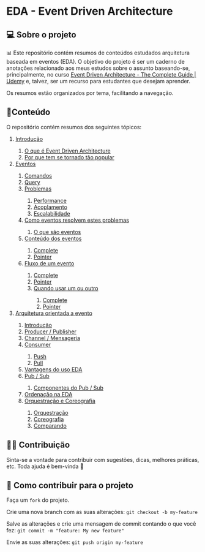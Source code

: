 # EDA - Event Driven Architecture

## 💻 Sobre o projeto

📊 Este repositório contém resumos de conteúdos estudados arquitetura baseada em eventos (EDA). O objetivo do projeto é ser um caderno de anotações relacionado aos meus estudos sobre o assunto baseando-se, principalmente, no curso [Event Driven Architecture - The Complete Guide | Udemy](https://www.udemy.com/course/event-driven-architecture-the-complete-guide/)  e, talvez, ser um recurso para estudantes que desejam aprender. 

Os resumos estão organizados por tema, facilitando a navegação.

## 📓Conteúdo

O repositório contém resumos dos seguintes tópicos:
<ol>
  <li>
    <a href="https://github.com/BrunoOlivei/EDA/blob/main/1.Introdu%C3%A7%C3%A3o.md">Introdução</a>
  </li>
  <ol>
    <li>
      <a href="https://github.com/BrunoOlivei/EDA/blob/main/1.Introdu%C3%A7%C3%A3o.md#o-que-%C3%A9-event-driven-architecture">O que é Event Driven     Architecture</a>
    </li>
    <li>
      <a href="https://github.com/BrunoOlivei/EDA/blob/main/1.Introdu%C3%A7%C3%A3o.md#por-que-tem-se-tornado-t%C3%A3o-popular">Por que tem se tornado tão popular</a>
    </li>
  </ol>
  <li>
    <a href="https://github.com/BrunoOlivei/EDA/blob/main/2.Eventos.md">Eventos</a>
  </li>
    <ol>
      <li>
        <a href="https://github.com/BrunoOlivei/EDA/blob/main/2.Eventos.md#comandos">Comandos</a>
      </li>
      <li>
        <a href="https://github.com/BrunoOlivei/EDA/blob/main/2.Eventos.md#query">Query</a>
      </li>
    <li>
      <a href="https://github.com/BrunoOlivei/EDA/blob/main/2.Eventos.md#problemas">Problemas</a>
    </li>
    <ol>
      <li>
        <a href="https://github.com/BrunoOlivei/EDA/blob/main/2.Eventos.md#performance">Performance</a>
      </li>
      <li>
        <a href="https://github.com/BrunoOlivei/EDA/blob/main/2.Eventos.md#acoplamento">Acoplamento</a>
      </li>
      <li>
        <a href="https://github.com/BrunoOlivei/EDA/blob/main/2.Eventos.md#escalabilidade">Escalabilidade</a>
      </li>
    </ol>
    <li>
      <a href="https://github.com/BrunoOlivei/EDA/blob/main/2.Eventos.md#como-eventos-resolvem-estes-problemas">Como eventos resolvem estes problemas</a>
    </li>
    <ol>
      <li>
        <a href="https://github.com/BrunoOlivei/EDA/blob/main/2.Eventos.md#o-que-s%C3%A3o-eventos">O que são eventos</a>
      </li>
    </ol>
    <li>
      <a href="https://github.com/BrunoOlivei/EDA/blob/main/2.Eventos.md#conte%C3%BAdo-dos-eventos">Conteúdo dos eventos</a>
    </li>
    <ol>
      <li>
        <a href="https://github.com/BrunoOlivei/EDA/blob/main/2.Eventos.md#complete">Complete</a>
      </li>
      <li>
        <a href="https://github.com/BrunoOlivei/EDA/blob/main/2.Eventos.md#pointer">Pointer</a>
      </li>
    </ol>
    <li>
      <a href="https://github.com/BrunoOlivei/EDA/blob/main/2.Eventos.md#fluxo-de-um-evento">Fluxo de um evento</a>
    </li>
    <ol>
      <li>
        <a href="https://github.com/BrunoOlivei/EDA/blob/main/2.Eventos.md#complete-1">Complete</a>
      </li>
      <li>
        <a href="https://github.com/BrunoOlivei/EDA/blob/main/2.Eventos.md#pointer-1">Pointer</a>
      </li>
      <li>
        <a href="https://github.com/BrunoOlivei/EDA/blob/main/2.Eventos.md#quando-usar-um-ou-outro">Quando usar um ou outro</a>
      </li>
      <ol>
        <li>
          <a href="https://github.com/BrunoOlivei/EDA/blob/main/2.Eventos.md#complete-2">Complete</a>
        </li>
        <li>
          <a href="https://github.com/BrunoOlivei/EDA/blob/main/2.Eventos.md#pointer-2">Pointer</a>
        </li>
      </ol>  
    </ol>
  </ol>
  <li>
    <a href="https://github.com/BrunoOlivei/EDA/blob/main/3.Arquitetura%20orientada%20a%20evento.md">Arquitetura orientada a evento</a>
  </li>
  <ol>
    <li>
      <a href="https://github.com/BrunoOlivei/EDA/blob/main/3.Arquitetura%20orientada%20a%20evento.md#introdu%C3%A7%C3%A3o">Introdução</a>
    </li>
    <li>
      <a href="https://github.com/BrunoOlivei/EDA/blob/main/3.Arquitetura%20orientada%20a%20evento.md#producer--publisher">Producer / Publisher</a>
    </li>
    <li>
      <a href="https://github.com/BrunoOlivei/EDA/blob/main/3.Arquitetura%20orientada%20a%20evento.md#channel--mensageria">Channel / Mensageria</a>
    </li>
    <li>
      <a href="https://github.com/BrunoOlivei/EDA/blob/main/3.Arquitetura%20orientada%20a%20evento.md#consumer">Consumer</a>
    </li>
    <ol>
      <li>
        <a href="https://github.com/BrunoOlivei/EDA/blob/main/3.Arquitetura%20orientada%20a%20evento.md#push">Push</a>
      </li>
      <li>
        <a href="https://github.com/BrunoOlivei/EDA/blob/main/3.Arquitetura%20orientada%20a%20evento.md#pull">Pull</a>
      </li>
    </ol>
    <li>
      <a href="https://github.com/BrunoOlivei/EDA/blob/main/3.Arquitetura%20orientada%20a%20evento.md#vantagens-do-uso-eda">Vantagens do uso EDA</a>
    </li>
    <li>
      <a href="https://github.com/BrunoOlivei/EDA/blob/main/3.Arquitetura%20orientada%20a%20evento.md#pub--sub">Pub / Sub</a>
    </li>
    <ol>
      <li>
        <a href="https://github.com/BrunoOlivei/EDA/blob/main/3.Arquitetura%20orientada%20a%20evento.md#componentes-do-pubsub">Componentes do Pub / Sub</a>
      </li>
    </ol>
    <li>
      <a href="https://github.com/BrunoOlivei/EDA/blob/main/3.Arquitetura%20orientada%20a%20evento.md#ordena%C3%A7%C3%A3o-na-eda">Ordenação na EDA</a>
    </li>
    <li>
      <a href="https://github.com/BrunoOlivei/EDA/blob/main/3.Arquitetura%20orientada%20a%20evento.md#orquestra%C3%A7%C3%A3o-e-coreografia">Orquestração e Coreografia</a>
    </li>
    <ol>
      <li>
        <a href="https://github.com/BrunoOlivei/EDA/blob/main/3.Arquitetura%20orientada%20a%20evento.md#orquestra%C3%A7%C3%A3o">Orquestração</a>
      </li>
      <li>
        <a href="https://github.com/BrunoOlivei/EDA/blob/main/3.Arquitetura%20orientada%20a%20evento.md#coreografia">Coreografia</a>
      </li>
      <li>
        <a href="https://github.com/BrunoOlivei/EDA/blob/main/3.Arquitetura%20orientada%20a%20evento.md#comparando">Comparando</a>
      </li>
    </ol>
  </ol>
</ol>
   

## 👨‍💻 Contribuição
Sinta-se a vontade para contribuir com sugestões, dicas, melhores práticas, etc. Toda ajuda é bem-vinda 💜

## 💪 Como contribuir para o projeto
Faça um `fork` do projeto.

Crie uma nova branch com as suas alterações: `git checkout -b my-feature`

Salve as alterações e crie uma mensagem de commit contando o que você fez: `git commit -m "feature: My new feature"`

Envie as suas alterações: `git push origin my-feature`
